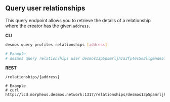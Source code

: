## Query user relationships
This query endpoint allows you to retrieve the details of a relationship where the creator has the given `address`.

**CLI**
```bash
desmos query profiles relationships [address]

# Example
# desmos query relationships user desmos13p5pamrljhza3fp4es5m3llgmnde5fzcpq6nud
```

**REST**
```
/relationships/{address}

# Example
# curl http://lcd.morpheus.desmos.network:1317/relationships/desmos13p5pamrljhza3fp4es5m3llgmnde5fzcpq6nud
```